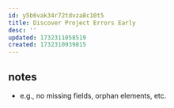 ```yaml
---
id: y5b6vak34r72tdvza8c10t5
title: Discover Project Errors Early
desc: ''
updated: 1732311058519
created: 1732310939815
---
```


## notes

- e.g., no missing fields, orphan elements, etc.
